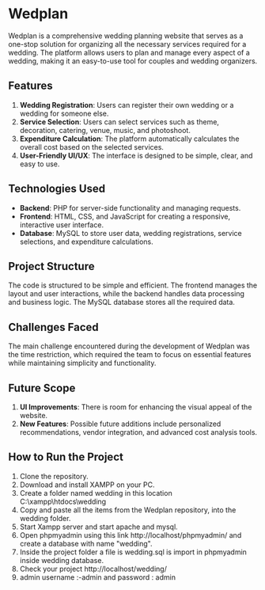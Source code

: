 
# Wedplan

Wedplan is a comprehensive wedding planning website that serves as a one-stop solution for organizing all the necessary services required for a wedding. The platform allows users to plan and manage every aspect of a wedding, making it an easy-to-use tool for couples and wedding organizers.

## Features

1. **Wedding Registration**: Users can register their own wedding or a wedding for someone else.
2. **Service Selection**: Users can select services such as theme, decoration, catering, venue, music, and photoshoot.
3. **Expenditure Calculation**: The platform automatically calculates the overall cost based on the selected services.
4. **User-Friendly UI/UX**: The interface is designed to be simple, clear, and easy to use.

## Technologies Used

- **Backend**: PHP for server-side functionality and managing requests.
- **Frontend**: HTML, CSS, and JavaScript for creating a responsive, interactive user interface.
- **Database**: MySQL to store user data, wedding registrations, service selections, and expenditure calculations.

## Project Structure

The code is structured to be simple and efficient. The frontend manages the layout and user interactions, while the backend handles data processing and business logic. The MySQL database stores all the required data.

## Challenges Faced

The main challenge encountered during the development of Wedplan was the time restriction, which required the team to focus on essential features while maintaining simplicity and functionality.

## Future Scope

1. **UI Improvements**: There is room for enhancing the visual appeal of the website.
2. **New Features**: Possible future additions include personalized recommendations, vendor integration, and advanced cost analysis tools.

## How to Run the Project

1. Clone the repository.
2. Download and install XAMPP on your PC.
3. Create a folder named wedding in this location C:\xampp\htdocs\wedding
4. Copy and paste all the items from the Wedplan repository, into the wedding folder.
5. Start Xampp server and start apache and mysql.
6. Open phpmyadmin using this link http://localhost/phpmyadmin/ and create a database with name "wedding".
7. Inside the project folder a file is wedding.sql is import in phpmyadmin inside wedding database.
8. Check your project http://localhost/wedding/
9. admin username :-admin and password : admin

